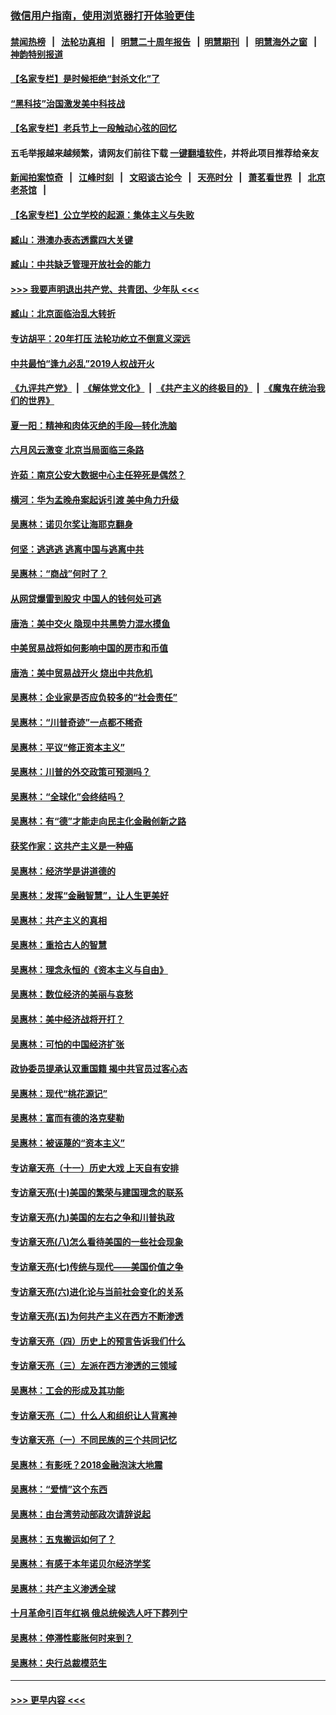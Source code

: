 ### [微信用户指南，使用浏览器打开体验更佳](https://github.com/gfw-breaker/banned-news1/blob/master/indexes/wechat-guide.md?t=0)
#### [禁闻热榜](热点新闻.md?t=0)  &nbsp;&nbsp;|&nbsp;&nbsp; [法轮功真相](https://github.com/gfw-breaker/truth/blob/master/README.md?t=0) &nbsp;&nbsp;|&nbsp;&nbsp; [明慧二十周年报告](https://github.com/gfw-breaker/mh-reports/blob/master/README.md?t=0) &nbsp;&nbsp;|&nbsp;&nbsp;[明慧期刊](https://github.com/gfw-breaker/mh-qikan) &nbsp;&nbsp;|&nbsp;&nbsp; [明慧海外之窗](https://github.com/gfw-breaker/mh-news/blob/master/README.md?t=0) &nbsp;&nbsp;|&nbsp;&nbsp; [神韵特别报道](https://github.com/gfw-breaker/mh-news/blob/master/shenyun.md?t=0)
#### [【名家专栏】是时候拒绝“封杀文化”了](../pages/nsc423/n11814093.md?t=02120202) 
#### [“黑科技”治国激发美中科技战](../pages/nsc423/n11638056.md?t=02120202) 
#### [【名家专栏】老兵节上一段触动心弦的回忆](../pages/nsc423/n11646016.md?t=02120202) 
#### 五毛举报越来越频繁，请网友们前往下载 [一键翻墙软件](https://github.com/gfw-breaker/ssr-accounts)，并将此项目推荐给亲友
#### [新闻拍案惊奇](https://github.com/gfw-breaker/banned-news1/blob/master/pages/link4.md) &nbsp;&nbsp;|&nbsp;&nbsp; [江峰时刻](https://github.com/gfw-breaker/banned-news1/blob/master/pages/link4.md) &nbsp;&nbsp;|&nbsp;&nbsp; [文昭谈古论今](https://github.com/gfw-breaker/banned-news1/blob/master/pages/link4.md) &nbsp;&nbsp;|&nbsp;&nbsp; [天亮时分](https://github.com/gfw-breaker/banned-news1/blob/master/pages/link4.md) &nbsp;&nbsp;|&nbsp;&nbsp; [萧茗看世界](https://github.com/gfw-breaker/banned-news1/blob/master/pages/link4.md) &nbsp;&nbsp;|&nbsp;&nbsp; [北京老茶馆](https://github.com/gfw-breaker/banned-news1/blob/master/pages/link4.md) &nbsp;&nbsp;|&nbsp;&nbsp; 
#### [【名家专栏】公立学校的起源：集体主义与失败](../pages/nsc423/n11601833.md?t=02120202) 
#### [臧山：港澳办表态透露四大关键](../pages/nsc423/n11421628.md?t=02120202) 
#### [臧山：中共缺乏管理开放社会的能力](../pages/nsc423/n11407457.md?t=02120202) 
#### [>>> 我要声明退出共产党、共青团、少年队 <<<](https://github.com/begood0513/goodnews/blob/master/quit/letter.md) 
#### [臧山：北京面临治乱大转折](../pages/nsc423/n11406895.md?t=02120202) 
#### [专访胡平：20年打压 法轮功屹立不倒意义深远](../pages/nsc423/n11398800.md?t=02120202) 
#### [中共最怕“逢九必乱”2019人权战开火](../pages/nsc423/n11385248.md?t=02120202) 
#### [《九评共产党》](https://github.com/begood0513/9ping.md/blob/master/README.md) &nbsp;|&nbsp; [《解体党文化》](../../../../jtdwh.md/blob/master/README.md)  &nbsp;|&nbsp; [《共产主义的终极目的》](../../../../gczydzjmd.md/blob/master/README.md) &nbsp;|&nbsp; [《魔鬼在统治我们的世界》](../../../../mgztzwmdsj.md/blob/master/README.md) 
#### [夏一阳：精神和肉体灭绝的手段—转化洗脑](../pages/nsc423/n11368250.md?t=02120202) 
#### [六月风云激变 北京当局面临三条路](../pages/nsc423/n11313668.md?t=02120202) 
#### [许茹：南京公安大数据中心主任猝死是偶然？](../pages/nsc423/n11064744.md?t=02120202) 
#### [横河：华为孟晚舟案起诉引渡 美中角力升级](../pages/nsc423/n11027230.md?t=02120202) 
#### [吴惠林：诺贝尔奖让海耶克翻身](../pages/nsc423/n10890049.md?t=02120202) 
#### [何坚：逃逃逃 逃离中国与逃离中共](../pages/nsc423/n10592891.md?t=02120202) 
#### [吴惠林：“商战”何时了？](../pages/nsc423/n10573558.md?t=02120202) 
#### [从网贷爆雷到股灾 中国人的钱何处可逃](../pages/nsc423/n10572800.md?t=02120202) 
#### [唐浩：美中交火 隐现中共黑势力混水摸鱼](../pages/nsc423/n10544040.md?t=02120202) 
#### [中美贸易战将如何影响中国的房市和币值](../pages/nsc423/n10543697.md?t=02120202) 
#### [唐浩：美中贸易战开火 烧出中共危机](../pages/nsc423/n10540126.md?t=02120202) 
#### [吴惠林：企业家是否应负较多的“社会责任”](../pages/nsc423/n10535022.md?t=02120202) 
#### [吴惠林：“川普奇迹”一点都不稀奇](../pages/nsc423/n10512808.md?t=02120202) 
#### [吴惠林：平议“修正资本主义”](../pages/nsc423/n10495724.md?t=02120202) 
#### [吴惠林：川普的外交政策可预测吗？](../pages/nsc423/n10462387.md?t=02120202) 
#### [吴惠林：“全球化”会终结吗？](../pages/nsc423/n10452838.md?t=02120202) 
#### [吴惠林：有“德”才能走向民主化金融创新之路](../pages/nsc423/n10432292.md?t=02120202) 
#### [获奖作家：这共产主义是一种癌](../pages/nsc423/n10431541.md?t=02120202) 
#### [吴惠林：经济学是讲道德的](../pages/nsc423/n10398014.md?t=02120202) 
#### [吴惠林：发挥“金融智慧”，让人生更美好](../pages/nsc423/n10375019.md?t=02120202) 
#### [吴惠林：共产主义的真相](../pages/nsc423/n10351394.md?t=02120202) 
#### [吴惠林：重拾古人的智慧](../pages/nsc423/n10337691.md?t=02120202) 
#### [吴惠林：理念永恒的《资本主义与自由》](../pages/nsc423/n10316274.md?t=02120202) 
#### [吴惠林：数位经济的美丽与哀愁](../pages/nsc423/n10292946.md?t=02120202) 
#### [吴惠林：美中经济战将开打？](../pages/nsc423/n10258825.md?t=02120202) 
#### [吴惠林：可怕的中国经济扩张](../pages/nsc423/n10219147.md?t=02120202) 
#### [政协委员提承认双重国籍 揭中共官员过客心态](../pages/nsc423/n10208809.md?t=02120202) 
#### [吴惠林：现代“桃花源记”](../pages/nsc423/n10185234.md?t=02120202) 
#### [吴惠林：富而有德的洛克斐勒](../pages/nsc423/n10142264.md?t=02120202) 
#### [吴惠林：被诬蔑的“资本主义”](../pages/nsc423/n10124816.md?t=02120202) 
#### [专访章天亮（十一）历史大戏 上天自有安排](../pages/nsc423/n10094905.md?t=02120202) 
#### [专访章天亮(十)美国的繁荣与建国理念的联系](../pages/nsc423/n10094899.md?t=02120202) 
#### [专访章天亮(九)美国的左右之争和川普执政](../pages/nsc423/n10094889.md?t=02120202) 
#### [专访章天亮(八)怎么看待美国的一些社会现象](../pages/nsc423/n10094857.md?t=02120202) 
#### [专访章天亮(七)传统与现代——美国价值之争](../pages/nsc423/n10093140.md?t=02120202) 
#### [专访章天亮(六)进化论与当前社会变化的关系](../pages/nsc423/n10092036.md?t=02120202) 
#### [专访章天亮(五)为何共产主义在西方不断渗透](../pages/nsc423/n10083620.md?t=02120202) 
#### [专访章天亮（四）历史上的预言告诉我们什么](../pages/nsc423/n10083606.md?t=02120202) 
#### [专访章天亮（三）左派在西方渗透的三领域](../pages/nsc423/n10081115.md?t=02120202) 
#### [吴惠林：工会的形成及其功能](../pages/nsc423/n10080633.md?t=02120202) 
#### [专访章天亮（二）什么人和组织让人背离神](../pages/nsc423/n10076637.md?t=02120202) 
#### [专访章天亮（一）不同民族的三个共同记忆](../pages/nsc423/n10074188.md?t=02120202) 
#### [吴惠林：有影呒？2018金融泡沫大地震](../pages/nsc423/n10040534.md?t=02120202) 
#### [吴惠林：“爱情”这个东西](../pages/nsc423/n10019423.md?t=02120202) 
#### [吴惠林：由台湾劳动部政次请辞说起](../pages/nsc423/n9979679.md?t=02120202) 
#### [吴惠林：五鬼搬运如何了？](../pages/nsc423/n9925338.md?t=02120202) 
#### [吴惠林：有感于本年诺贝尔经济学奖](../pages/nsc423/n9871883.md?t=02120202) 
#### [吴惠林：共产主义渗透全球](../pages/nsc423/n9812748.md?t=02120202) 
#### [十月革命引百年红祸 俄总统候选人吁下葬列宁](../pages/nsc423/n9810182.md?t=02120202) 
#### [吴惠林：停滞性膨胀何时来到？](../pages/nsc423/n9764136.md?t=02120202) 
#### [吴惠林：央行总裁模范生](../pages/nsc423/n9728134.md?t=02120202) 

----
#### [ >>> 更早内容 <<< ](../indexes/nsc423-earlier.md)
